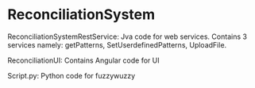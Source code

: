 # ReconciliationSystem

ReconciliationSystemRestService: Jva code for web services. 
                                 Contains 3 services namely: getPatterns, SetUserdefinedPatterns, UploadFile.

ReconciliationUI: Contains Angular code for UI

Script.py: Python code for fuzzywuzzy
